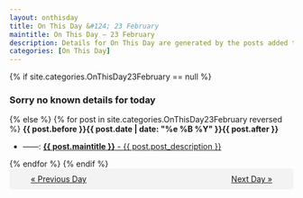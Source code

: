 ```yaml
---
layout: onthisday
title: On This Day &#124; 23 February
maintitle: On This Day — 23 February
description: Details for On This Day are generated by the posts added to the website so the content is subject to changes/updates over time.
categories: [On This Day]
---
```


{% if site.categories.OnThisDay23February == null %}
<h3>Sorry no known details for today</h3>
{% else %}
{% for post in site.categories.OnThisDay23February reversed %}
<strong>{{ post.before }}{{ post.date | date: "%e %B %Y" }}{{ post.after }}</strong>
<ul>
<li> ——: <a class="{{ post.class }}" href="{{ post.url }}"><strong>{{ post.maintitle }}</strong> - {{ post.post_description }}</a></li>
</ul>
{% endfor %}
{% endif %}

<div style="background-color: #f3f3f3; padding: 10px; border-radius: 5px; text-align: center; display: flex; justify-content: space-evenly;">
<a href="/onthisday/02/02-22">« Previous Day</a>
<span style="visibility:hidden;">[ Visit Leap Year February 29 ]</span>
<a href="/onthisday/02/02-24">Next Day »</a>
</div>

